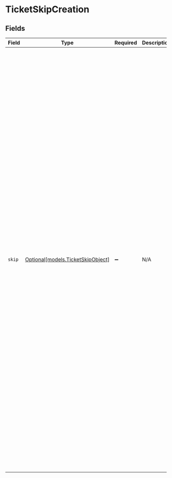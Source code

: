 # TicketSkipCreation


## Fields

| Field                                                                                                                                                                                                                                                                                                                                                                                                                                                                                                                                                                                                                                                                                                                                                                                                                                                                                                                                                                                                                                                                                                                                                                                                   | Type                                                                                                                                                                                                                                                                                                                                                                                                                                                                                                                                                                                                                                                                                                                                                                                                                                                                                                                                                                                                                                                                                                                                                                                                    | Required                                                                                                                                                                                                                                                                                                                                                                                                                                                                                                                                                                                                                                                                                                                                                                                                                                                                                                                                                                                                                                                                                                                                                                                                | Description                                                                                                                                                                                                                                                                                                                                                                                                                                                                                                                                                                                                                                                                                                                                                                                                                                                                                                                                                                                                                                                                                                                                                                                             | Example                                                                                                                                                                                                                                                                                                                                                                                                                                                                                                                                                                                                                                                                                                                                                                                                                                                                                                                                                                                                                                                                                                                                                                                                 |
| ------------------------------------------------------------------------------------------------------------------------------------------------------------------------------------------------------------------------------------------------------------------------------------------------------------------------------------------------------------------------------------------------------------------------------------------------------------------------------------------------------------------------------------------------------------------------------------------------------------------------------------------------------------------------------------------------------------------------------------------------------------------------------------------------------------------------------------------------------------------------------------------------------------------------------------------------------------------------------------------------------------------------------------------------------------------------------------------------------------------------------------------------------------------------------------------------------- | ------------------------------------------------------------------------------------------------------------------------------------------------------------------------------------------------------------------------------------------------------------------------------------------------------------------------------------------------------------------------------------------------------------------------------------------------------------------------------------------------------------------------------------------------------------------------------------------------------------------------------------------------------------------------------------------------------------------------------------------------------------------------------------------------------------------------------------------------------------------------------------------------------------------------------------------------------------------------------------------------------------------------------------------------------------------------------------------------------------------------------------------------------------------------------------------------------- | ------------------------------------------------------------------------------------------------------------------------------------------------------------------------------------------------------------------------------------------------------------------------------------------------------------------------------------------------------------------------------------------------------------------------------------------------------------------------------------------------------------------------------------------------------------------------------------------------------------------------------------------------------------------------------------------------------------------------------------------------------------------------------------------------------------------------------------------------------------------------------------------------------------------------------------------------------------------------------------------------------------------------------------------------------------------------------------------------------------------------------------------------------------------------------------------------------- | ------------------------------------------------------------------------------------------------------------------------------------------------------------------------------------------------------------------------------------------------------------------------------------------------------------------------------------------------------------------------------------------------------------------------------------------------------------------------------------------------------------------------------------------------------------------------------------------------------------------------------------------------------------------------------------------------------------------------------------------------------------------------------------------------------------------------------------------------------------------------------------------------------------------------------------------------------------------------------------------------------------------------------------------------------------------------------------------------------------------------------------------------------------------------------------------------------- | ------------------------------------------------------------------------------------------------------------------------------------------------------------------------------------------------------------------------------------------------------------------------------------------------------------------------------------------------------------------------------------------------------------------------------------------------------------------------------------------------------------------------------------------------------------------------------------------------------------------------------------------------------------------------------------------------------------------------------------------------------------------------------------------------------------------------------------------------------------------------------------------------------------------------------------------------------------------------------------------------------------------------------------------------------------------------------------------------------------------------------------------------------------------------------------------------------- |
| `skip`                                                                                                                                                                                                                                                                                                                                                                                                                                                                                                                                                                                                                                                                                                                                                                                                                                                                                                                                                                                                                                                                                                                                                                                                  | [Optional[models.TicketSkipObject]](../models/ticketskipobject.md)                                                                                                                                                                                                                                                                                                                                                                                                                                                                                                                                                                                                                                                                                                                                                                                                                                                                                                                                                                                                                                                                                                                                      | :heavy_minus_sign:                                                                                                                                                                                                                                                                                                                                                                                                                                                                                                                                                                                                                                                                                                                                                                                                                                                                                                                                                                                                                                                                                                                                                                                      | N/A                                                                                                                                                                                                                                                                                                                                                                                                                                                                                                                                                                                                                                                                                                                                                                                                                                                                                                                                                                                                                                                                                                                                                                                                     | {<br/>"created_at": "2015-09-30T21:44:03Z",<br/>"id": 1,<br/>"reason": "I have no idea.",<br/>"ticket": {<br/>"assignee_id": 235323,<br/>"collaborator_ids": [<br/>35334,<br/>234<br/>],<br/>"created_at": "2009-07-20T22:55:29Z",<br/>"custom_fields": [<br/>{<br/>"id": 27642,<br/>"value": "745"<br/>},<br/>{<br/>"id": 27648,<br/>"value": "yes"<br/>}<br/>],<br/>"description": "The fire is very colorful.",<br/>"due_at": null,<br/>"external_id": "ahg35h3jh",<br/>"follower_ids": [<br/>35334,<br/>234<br/>],<br/>"from_messaging_channel": false,<br/>"generated_timestamp": 1304553600,<br/>"group_id": 98738,<br/>"has_incidents": false,<br/>"id": 123,<br/>"organization_id": 509974,<br/>"priority": "high",<br/>"problem_id": 9873764,<br/>"raw_subject": "{{dc.printer_on_fire}}",<br/>"recipient": "support@company.com",<br/>"requester_id": 20978392,<br/>"satisfaction_rating": {<br/>"comment": "Great support!",<br/>"id": 1234,<br/>"score": "good"<br/>},<br/>"sharing_agreement_ids": [<br/>84432<br/>],<br/>"status": "open",<br/>"subject": "Help, my printer is on fire!",<br/>"submitter_id": 76872,<br/>"tags": [<br/>"enterprise",<br/>"other_tag"<br/>],<br/>"type": "incident",<br/>"updated_at": "2011-05-05T10:38:52Z",<br/>"url": "https://company.zendesk.com/api/v2/tickets/35436.json",<br/>"via": {<br/>"channel": "web"<br/>}<br/>},<br/>"ticket_id": 123,<br/>"updated_at": "2015-09-30T21:44:03Z",<br/>"user_id": 456<br/>} |